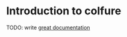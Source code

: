 # Introduction to colfure

TODO: write [great documentation](http://jacobian.org/writing/great-documentation/what-to-write/)

